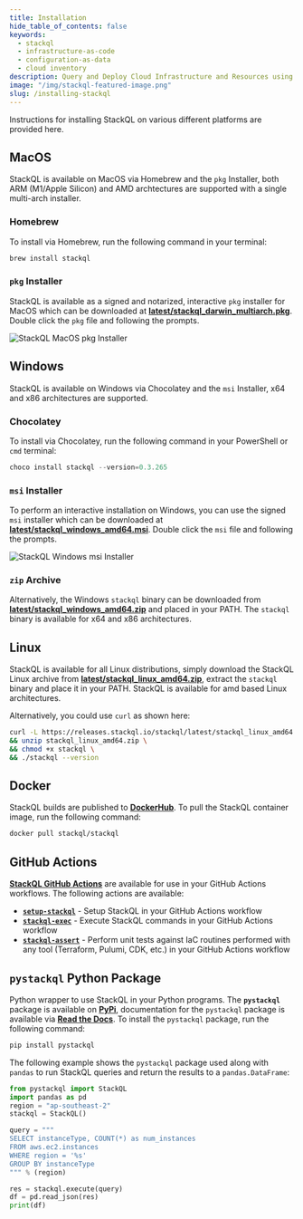 ```yaml
---
title: Installation
hide_table_of_contents: false
keywords:
  - stackql
  - infrastructure-as-code
  - configuration-as-data
  - cloud inventory
description: Query and Deploy Cloud Infrastructure and Resources using SQL
image: "/img/stackql-featured-image.png"
slug: /installing-stackql
---
```


Instructions for installing StackQL on various different platforms are provided here.  

## MacOS

StackQL is available on MacOS via Homebrew and the `pkg` Installer, both ARM (M1/Apple Silicon) and AMD archtectures are supported with a single multi-arch installer.  

### Homebrew

To install via Homebrew, run the following command in your terminal:  

```bash
brew install stackql
```

### `pkg` Installer

StackQL is available as a signed and notarized, interactive `pkg` installer for MacOS which can be downloaded at [__latest/stackql_darwin_multiarch.pkg__](https://storage.googleapis.com/stackql-public-releases/latest/stackql_darwin_multiarch.pkg).  Double click the `pkg` file and following the prompts.  

![StackQL MacOS pkg Installer](/img/mac-pkg-installer-screenshot.png)

## Windows

StackQL is available on Windows via Chocolatey and the `msi` Installer, x64 and x86 architectures are supported.  

### Chocolatey

To install via Chocolatey, run the following command in your PowerShell or `cmd` terminal:  

```powershell
choco install stackql --version=0.3.265
```

### `msi` Installer

To perform an interactive installation on Windows, you can use the signed `msi` installer which can be downloaded at [__latest/stackql_windows_amd64.msi__](https://releases.stackql.io/stackql/latest/stackql_windows_amd64.msi).  Double click the `msi` file and following the prompts.  

![StackQL Windows msi Installer](/img/stackql-msi-installer.png)

### `zip` Archive

Alternatively, the Windows `stackql` binary can be downloaded from [__latest/stackql_windows_amd64.zip__](https://releases.stackql.io/stackql/latest/stackql_windows_amd64.zip) and placed in your PATH.  The `stackql` binary is available for x64 and x86 architectures.


## Linux

StackQL is available for all Linux distributions, simply download the StackQL Linux archive from [__latest/stackql_linux_amd64.zip__](https://releases.stackql.io/stackql/latest/stackql_linux_amd64.zip), extract the `stackql` binary and place it in your PATH. StackQL is available for amd based Linux architectures.  

Alternatively, you could use `curl` as shown here:  

```bash
curl -L https://releases.stackql.io/stackql/latest/stackql_linux_amd64.zip -O \
&& unzip stackql_linux_amd64.zip \
&& chmod +x stackql \
&& ./stackql --version
```

## Docker

StackQL builds are published to [__DockerHub__](https://hub.docker.com/u/stackql).  To pull the StackQL container image, run the following command:  

```bash
docker pull stackql/stackql
```

## GitHub Actions

[__StackQL GitHub Actions__](https://github.com/stackql/stackql-actions-demo) are available for use in your GitHub Actions workflows.  The following actions are available:

- [__`setup-stackql`__](https://github.com/marketplace/actions/setup-stackql) - Setup StackQL in your GitHub Actions workflow
- [__`stackql-exec`__](https://github.com/marketplace/actions/stackql-exec) - Execute StackQL commands in your GitHub Actions workflow
- [__`stackql-assert`__](https://github.com/marketplace/actions/stackql-assert) - Perform unit tests against IaC routines performed with any tool (Terraform, Pulumi, CDK, etc.) in your GitHub Actions workflow

## `pystackql` Python Package

Python wrapper to use StackQL in your Python programs.  The __`pystackql`__ package is available on [__PyPi__](https://pypi.org/project/pystackql/), documentation for the `pystackql` package is available via [__Read the Docs__](https://pystackql.readthedocs.io/en/latest/).  To install the `pystackql` package, run the following command:  

```bash
pip install pystackql
```

The following example shows the `pystackql` package used along with `pandas` to run StackQL queries and return the results to a `pandas.DataFrame`:

```python
from pystackql import StackQL
import pandas as pd
region = "ap-southeast-2"
stackql = StackQL()

query = """
SELECT instanceType, COUNT(*) as num_instances
FROM aws.ec2.instances
WHERE region = '%s'
GROUP BY instanceType
""" % (region)

res = stackql.execute(query)
df = pd.read_json(res)
print(df)
```
